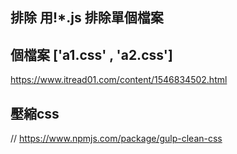 ## 排除 用!*.js   排除單個檔案
## 個檔案 ['a1.css' , 'a2.css'] 
https://www.itread01.com/content/1546834502.html


## 壓縮css 
// https://www.npmjs.com/package/gulp-clean-css